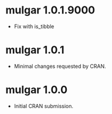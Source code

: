 # mulgar 1.0.1.9000

* Fix with is_tibble

# mulgar 1.0.1

* Minimal changes requested by CRAN.

# mulgar 1.0.0

* Initial CRAN submission.
